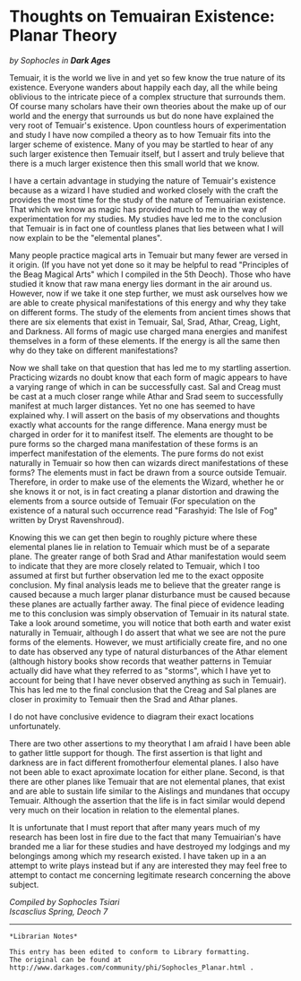 # Thoughts on Temuairan Existence: Planar Theory

_by Sophocles in **Dark Ages**_

Temuair, it is the world we live in and yet so few know the true nature of its
existence. Everyone wanders about happily each day, all the while being
oblivious to the intricate piece of a complex structure that surrounds them. Of
course many scholars have their own theories about the make up of our world and
the energy that surrounds us but do none have explained the very root of
Temuair's existence. Upon countless hours of experimentation and study I have
now compiled a theory as to how Temuair fits into the larger scheme of
existence. Many of you may be startled to hear of any such larger existence
then Temuair itself, but I assert and truly believe that there is a much larger
existence then this small world that we know.

 I have a certain advantage in studying the nature of Temuair's existence
because as a wizard I have studied and worked closely with the craft the
provides the most time for the study of the nature of Temuairian existence.
That which we know as magic has provided much to me in the way of
experimentation for my studies. My studies have led me to the conclusion that
Temuair is in fact one of countless planes that lies between what I will now
explain to be the "elemental planes".

 Many people practice magical arts in Temuair but many fewer are versed in it
origin. (If you have not yet done so it may be helpful to read "Principles of
the Beag Magical Arts" which I compiled in the 5th Deoch). Those who have
studied it know that raw mana energy lies dormant in the air around us.
However, now if we take it one step further, we must ask ourselves how we are
able to create physical manifestations of this energy and why they take on
different forms. The study of the elements from ancient times shows that there
are six elements that exist in Temuair, Sal, Srad, Athar, Creag, Light, and
Darkness. All forms of magic use charged mana energies and manifest themselves
in a form of these elements. If the energy is all the same then why do they
take on different manifestations?

 Now we shall take on that question that has led me to my startling assertion.
Practicing wizards no doubt know that each form of magic appears to have a
varying range of which in can be successfully cast. Sal and Creag must be cast
at a much closer range while Athar and Srad seem to successfully manifest at
much larger distances. Yet no one has seemed to have explained why. I will
assert on the basis of my observations and thoughts exactly what accounts for
the range difference. Mana energy must be charged in order for it to manifest
itself. The elements are thought to be pure forms so the charged mana
manifestation of these forms is an imperfect manifestation of the elements. The
pure forms do not exist naturally in Temuair so how then can wizards direct
manifestations of these forms? The elements must in fact be drawn from a source
outside Temuair. Therefore, in order to make use of the elements the Wizard,
whether he or she knows it or not, is in fact creating a planar distortion and
drawing the elements from a source outside of Temuair (For speculation on the
existence of a natural such occurrence read "Farashyid: The Isle of Fog"
written by Dryst Ravenshroud).

Knowing this we can get then begin to roughly picture where these elemental
planes lie in relation to Temuair which must be of a separate plane. The
greater range of both Srad and Athar manifestation would seem to indicate that
they are more closely related to Temuair, which I too assumed at first but
further observation led me to the exact opposite conclusion. My final analysis
leads me to believe that the greater range is caused because a much larger
planar disturbance must be caused because these planes are actually farther
away. The final piece of evidence leading me to this conclusion was simply
observation of Temuair in its natural state. Take a look around sometime, you
will notice that both earth and water exist naturally in Temuair, although I do
assert that what we see are not the pure forms of the elements. However, we
must artificially create fire, and no one to date has observed any type of
natural disturbances of the Athar element (although history books show records
that weather patterns in Temuiar actually did have what they referred to as
"storms", which I have yet to account for being that I have never observed
anything as such in Temuair). This has led me to the final conclusion that the
Creag and Sal planes are closer in proximity to Temuair then the Srad and Athar
planes.

I do not have conclusive evidence to diagram their exact locations
unfortunately.

There are two other assertions to my theorythat I am afraid I have been able to
gather little support for though. The first assertion is that light and
darkness are in fact different fromotherfour elemental planes. I also have not
been able to exact aproximate location for either plane. Second, is that there
are other planes like Temuair that are not elemental planes, that exist and are
able to sustain life similar to the Aislings and mundanes that occupy Temuair.
Although the assertion that the life is in fact similar would depend very much
on their location in relation to the elemental planes.

 It is unfortunate that I must report that after many years much of my research
has been lost in fire due to the fact that many Temuairian's have branded me a
liar for these studies and have destroyed my lodgings and my belongings among
which my research existed. I have taken up in a an attempt to write plays
instead but if any are interested they may feel free to attempt to contact me
concerning legitimate research concerning the above subject.

_Compiled by Sophocles Tsiari_  
_Iscasclius Spring, Deoch 7_

***

```
*Librarian Notes*

This entry has been edited to conform to Library formatting.
The original can be found at http://www.darkages.com/community/phi/Sophocles_Planar.html .
```


